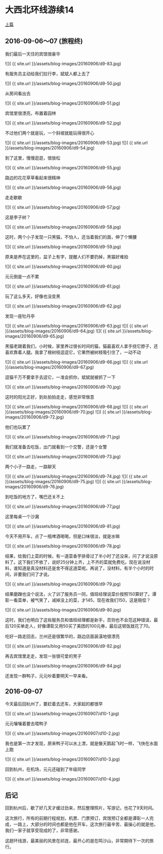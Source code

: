 大西北环线游续14
========================

[上篇](/2016/09/06/大西北14.html)

2016-09-06～07 (旅程终)
------------------------

我们最后一天住的宾馆很豪华

![]( {{ site.url }}/assets/blog-images/20160906/d9-83.jpg)

有服务员主动给我们拉行李，斌斌人都上去了

![]( {{ site.url }}/assets/blog-images/20160906/d9-50.jpg)

从房间看出去

![]( {{ site.url }}/assets/blog-images/20160906/d9-51.jpg)

宾馆里很漂亮，布置着园林

![]( {{ site.url }}/assets/blog-images/20160906/d9-52.jpg)

不过他们两个就是玩，一个斜坡就能玩得很开心

![]( {{ site.url }}/assets/blog-images/20160906/d9-53.jpg)
![]( {{ site.url }}/assets/blog-images/20160906/d9-54.jpg)

到了这里，慢慢逛逛，很放松

![]( {{ site.url }}/assets/blog-images/20160906/d9-55.jpg)

路边的花花草草看起来很精神

![]( {{ site.url }}/assets/blog-images/20160906/d9-56.jpg)

走走歇歇

![]( {{ site.url }}/assets/blog-images/20160906/d9-57.jpg)

这是李子树？

![]( {{ site.url }}/assets/blog-images/20160906/d9-58.jpg)

这时，两个小子发现一只黑猫，不怕人，还当着我们的面，伸了个懒腰

![]( {{ site.url }}/assets/blog-images/20160906/d9-59.jpg)

原来是养在这里的，盆子上有字，提醒人们不要扔掉，黑猫好难拍

![]( {{ site.url }}/assets/blog-images/20160906/d9-60.jpg)

元元倒是一点不累

![]( {{ site.url }}/assets/blog-images/20160906/d9-61.jpg)

玩了这么多天，好像也没变黑

![]( {{ site.url }}/assets/blog-images/20160906/d9-62.jpg)

发现一座牡丹亭

![]( {{ site.url }}/assets/blog-images/20160906/d9-63.jpg)
![]( {{ site.url }}/assets/blog-images/20160906/d9-64.jpg)
![]( {{ site.url }}/assets/blog-images/20160906/d9-65.jpg)

黑猫老跟着我们，小时候，家里养过很长时间的猫，猫最喜欢人拿手挠它脖子，还喜欢靠着人腿。我拿了根树枝逗逗它，它果然被树枝吸引住了，一动不动

![]( {{ site.url }}/assets/blog-images/20160906/d9-66.jpg)
![]( {{ site.url }}/assets/blog-images/20160906/d9-67.jpg)

逗猫千万不要拿手去逗它，一准会抓你，斌斌就被抓了一下

![]( {{ site.url }}/assets/blog-images/20160906/d9-70.jpg)

这时的阳光正好，到处拍拍走走，感觉非常惬意

![]( {{ site.url }}/assets/blog-images/20160906/d9-68.jpg)
![]( {{ site.url }}/assets/blog-images/20160906/d9-70.jpg)
![]( {{ site.url }}/assets/blog-images/20160906/d9-72.jpg)

他们也玩累了

![]( {{ site.url }}/assets/blog-images/20160906/d9-71.jpg)

我们就准备去吃饭，出门就看到一个交警，还是个女警

![]( {{ site.url }}/assets/blog-images/20160906/d9-73.jpg)

两个小子一路走，一路聊天

![]( {{ site.url }}/assets/blog-images/20160906/d9-74.jpg)
![]( {{ site.url }}/assets/blog-images/20160906/d9-75.jpg)
![]( {{ site.url }}/assets/blog-images/20160906/d9-76.jpg)

到吃饭的地方了，嘴巴还关不上

![]( {{ site.url }}/assets/blog-images/20160906/d9-77.jpg)

这里每桌一个沙漏

![]( {{ site.url }}/assets/blog-images/20160906/d9-81.jpg)

今天不用开车，点了一瓶啤酒喝喝，但是口味很淡，就是水嘛

![]( {{ site.url }}/assets/blog-images/20160906/d9-78.jpg)

结果，给我们上菜的时候，有一道菜香芋排骨过了半小时了还没来，问了才说没原料了。这下我们不依了，说好25分钟上齐，上不齐的菜就免费吃。现在说没材料，谁知道是真没材料还是舍不得这道菜呢。再说了，没材料，有半个小时的时间，非要我们问了才说。

![]( {{ site.url }}/assets/blog-images/20160906/d9-79.jpg)

结果磨蹭也没个说法，火了训了服务员一同，值班经理说菜价按照150算好了。谭彰一看菜单，被气笑了，减掉没上的菜，才145，现在收我们150，这是赔偿？

![]( {{ site.url }}/assets/blog-images/20160906/d9-80.jpg)

这时，我们也明白了这些服务员和值班经理都是新手，否则也不会范这种错误，最后120买单走人，好像谭彰又用50买了美团的100元券，最后这顿饭就花了70。

吃好一路走回去，兰州还是很繁华的，路边店面装潢地很漂亮

![]( {{ site.url }}/assets/blog-images/20160906/d9-82.jpg)

再去宾馆里走走，发现一张很可爱的凳子

![]( {{ site.url }}/assets/blog-images/20160906/d9-84.jpg)

还发现一群鸭子，元元吵着要明天一早来看。

2016-09-07
------------------------

今天最后回杭州了，要赶着去还车，大家起的都很早

![]( {{ site.url }}/assets/blog-images/20160907/d10-1.jpg)

元元嚷嚷着要去喂鸭子

![]( {{ site.url }}/assets/blog-images/20160907/d10-2.jpg)

我也是第一次才发现，原来鸭子可以水上漂，就是像天鹅起飞时一样，飞快在水面上跑

![]( {{ site.url }}/assets/blog-images/20160907/d10-3.jpg)

回到杭州，在机场，元元还碰到了年级同学

![]( {{ site.url }}/assets/blog-images/20160907/d10-4.jpg)

后记
------------------------

回到杭州后，歇了好几天才缓过劲来，然后整理照片，写游记，也花了9天时间。

这次旅行，所有的前期行程规划，机票、门票预订，宾馆预订全都是谭彰一人完成，一路上，大部分的时间也都是他在开车，这次旅行最辛苦、最操心的就是他，我们一家子就享受现成的了，非常感谢。

这趟环线游，最美丽的风景在祁连，最开心的是在鸣沙山，非常期待下一次的旅行。
